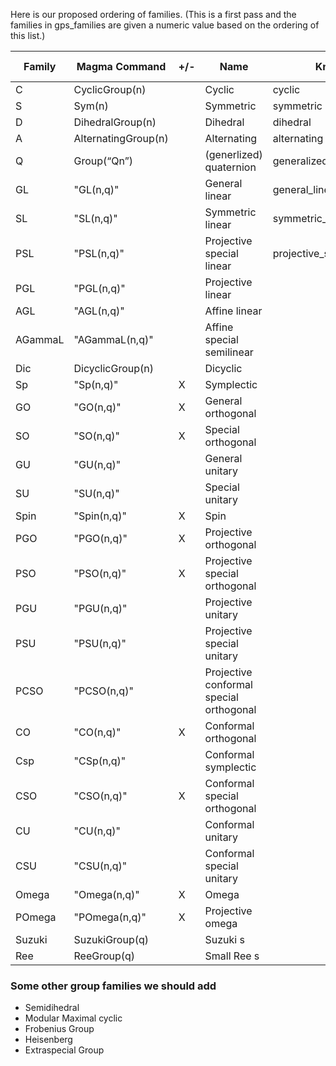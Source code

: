Here is our proposed ordering of families.  (This is a first pass and the families in gps_families are given a numeric value based on the ordering of this list.)



Family|Magma Command   |+/-|Name     |Knowl    |Tex Name
------|----------------|---|---------|---------|----------
C     |CyclicGroup(n)  |   |Cyclic   |cyclic   |C_{{{n}}}
S     |Sym(n)          |   |Symmetric|symmetric|S_{{{n}}}
D     |DihedralGroup(n)|   |Dihedral |dihedral |D_{{{n}}}
A   | AlternatingGroup(n)|   |Alternating |alternating |A_{{{n}}}
Q   | Group(“Qn”)||(generlized) quaternion |generalized_quaternion|Q_{{{n}}}
GL  | "GL(n,q)"||General linear |general_linear|"\GL({n}|{q})"
SL  | "SL(n,q)"||Symmetric linear |symmetric_linear|"\SL({n}|{q})"
PSL | "PSL(n,q)"||Projective special linear |projective_special_linear|"\PSL({n}|{q})"
PGL | "PGL(n,q)"||Projective linear 
AGL | "AGL(n,q)"||Affine linear 
AGammaL |"AGammaL(n,q)"||Affine special semilinear 
Dic   | DicyclicGroup(n)||Dicyclic 
Sp    | "Sp(n,q)" | X | Symplectic 
GO    | "GO(n,q)" | X | General orthogonal
SO    | "SO(n,q)" | X | Special orthogonal 
GU    | "GU(n,q)" |  | General unitary 
SU    | "SU(n,q)" |  |  Special unitary 
Spin  | "Spin(n,q)" | X | Spin 
PGO   | "PGO(n,q)" | X | Projective orthogonal
PSO   | "PSO(n,q)" | X | Projective special orthogonal
PGU   | "PGU(n,q)" | | Projective unitary 
PSU   | "PSU(n,q)" | | Projective special unitary 
PCSO  | "PCSO(n,q)" | | Projective conformal special orthogonal 
CO    | "CO(n,q)" | X | Conformal orthogonal
Csp   | "CSp(n,q)" | | Conformal symplectic 
CSO   | "CSO(n,q)" | X | Conformal special orthogonal
CU    | "CU(n,q)" | | Conformal unitary
CSU   | "CSU(n,q)" | | Conformal special unitary
Omega |"Omega(n,q)" | X | Omega 
POmega |"POmega(n,q)" | X | Projective omega 
Suzuki |SuzukiGroup(q) | | Suzuki s
Ree   |  ReeGroup(q) | | Small Ree s



### Some other group families we should add

* Semidihedral
* Modular Maximal cyclic
* Frobenius Group
* Heisenberg
* Extraspecial Group


